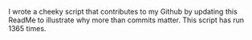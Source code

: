 I wrote a cheeky script that contributes to my Github by updating this ReadMe to illustrate why more than commits matter. This script has run 1365 times.